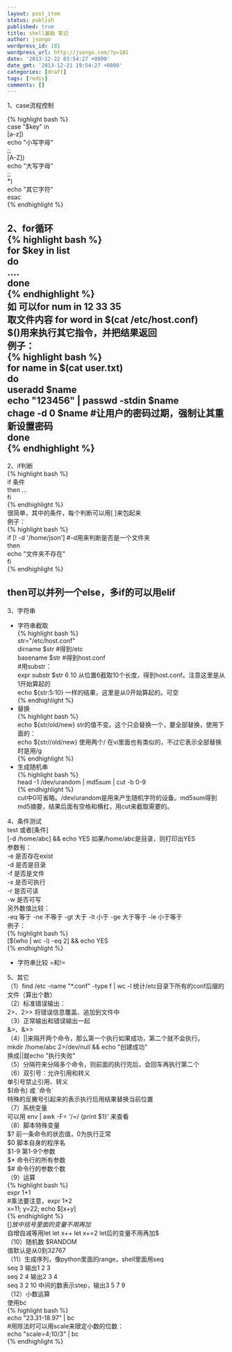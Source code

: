 ```yaml
---
layout: post_item
status: publish
published: true
title: shell基础 笔记
author: jsongo
wordpress_id: 181
wordpress_url: http://jsongo.com/?p=181
date: '2013-12-22 03:54:27 +0800'
date_gmt: '2013-12-21 19:54:27 +0800'
categories: [draft]
tags: [redis]
comments: []
---
```

1、case流程控制


{% highlight bash %}  
case "$key" in  
[a-z])  
echo "小写字母"  
;;  
[A-Z])  
echo "大写字母"  
;;  
*)  
echo "其它字符"  
esac  
{% endhighlight %}  


2、for循环  
{% highlight bash %}  
for $key in list  
do  
....  
done  
{% endhighlight %}  
如 可以for num in 12 33 35  
取文件内容 for word in $(cat /etc/host.conf)  
$()用来执行其它指令，并把结果返回  
例子：  
{% highlight bash %}  
for name in $(cat user.txt)  
do  
useradd $name  
echo "123456" | passwd -stdin $name  
chage -d 0 $name #让用户的密码过期，强制让其重新设置密码  
done  
{% endhighlight %}  
----------------------------  
2、if判断  
{% highlight bash %}  
if 条件  
then ...  
fi  
{% endhighlight %}  
很简单，其中的条件，每个判断可以用[ ]来包起来  
例子：  
{% highlight bash %}  
if [! -d '/home/json'] #-d用来判断是否是一个文件夹  
then  
echo "文件夹不存在"  
fi  
{% endhighlight %}  

then可以并列一个else，多if的可以用elif  
--------------------------  
3、字符串

* 字符串截取  
{% highlight bash %}  
str="/etc/host.conf"  
dirname $str     #得到/etc  
basename $str    #得到host.conf  
#用substr：  
expr substr $str 6 10      从位置6截取10个长度，得到host.conf。注意这里是从1开始算起的  
echo ${str:5:10}   一样的结果，这里是从0开始算起的。可空  
{% endhighlight %}  
* 替换  
{% highlight bash %}  
echo ${str/old/new}    str的值不变。这个只会替换一个，要全部替换，使用下面的：  
echo ${str//old/new}  使用两个/     在vi里面也有类似的，不过它表示全部替换时是用/g  
{% endhighlight %}  
* 生成随机串  
{% highlight bash %}  
head -1 /dev/urandom | md5sum | cut -b 0-9  
{% endhighlight %}  
cut中0可省略。/dev/urandom是用来产生随机字符的设备。md5sum得到md5摘要，结果后面有空格和横杠，用cut来截取需要的。  

4、条件测试  
test 或者[条件]  
[-d /home/abc] && echo YES      如果/home/abc是目录，则打印出YES  
参数有：  
-e 是否存在exist  
-d 是否是目录  
-f 是否是文件  
-x 是否可执行  
-r 是否可读  
-w 是否可写  
另外数值比较：  
-eq 等于    -ne 不等于     -gt  大于     -lt 小于     -ge   大于等于     -le 小于等于  
例子：  
{% highlight bash %}  
[$(who | wc -l) -eq 2] && echo YES  
{% endhighlight %}  
* 字符串比较 =和!=

5、其它  
（1）find /etc -name \"\*.conf\" -type f | wc -l        统计/etc目录下所有的conf后缀的文件（算出个数）  
（2）标准错误输出：  
2>、2>>      将错误信息覆盖、追加到文件中  
（3）正常输出和错误输出一起  
&>、&>>  
（4）||来隔开两个命令，那么第一个执行如果成功，第二个就不会执行。  
mkdir /home/abc 2>/dev/null && echo \"创建成功\"  
换成||就echo \"执行失败\"  
（5）分隔符来分隔多个命令，则前面的执行完后，会回车再执行第二个  
（6）双引号：允许引用和转义  
单引号禁止引用、转义  
$(命令) 或 \`命令\`  
特殊的反撇号引起来的表示执行后用结果替换当前位置  
（7）系统变量  
可以用    env | awk -F= \'/=/ {print $1}\'    来查看  
（8）脚本特殊变量  
$? 前一条命令的状态值，0为执行正常  
$0 脚本自身的程序名  
$1-9  第1-9个参数  
$* 命令行的所有参数  
$# 命令行的参数个数  
（9）运算  
{% highlight bash %}  
expr 1+1  
#乘法要注意，expr 1\*2  
x=11; y=22; echo $[x+y]  
{% endhighlight %}  
$[]放中括号里面的变量不用再加$  
自增自减等用let         let x++        let x+=2           let后的变量不用再加$  
（10）随机数 $RANDOM  
值默认是从0到32767  
（11）生成序列，像python里面的range，shell里面用seq  
seq 3   输出1 2 3  
seq 2 4  输出2 3 4  
seq 3 2 10  中间的数表示step，输出3 5 7 9  
（12）小数运算  
使用bc  
{% highlight bash %}  
echo "23.31-18.97" | bc  
#用除法时可以用scale来限定小数的位数：  
echo "scale=4;10/3" | bc  
{% endhighlight %}  
